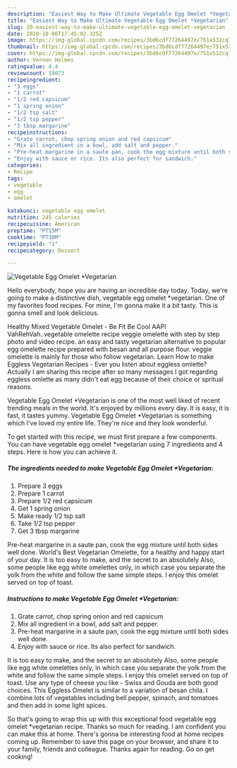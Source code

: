 ```yaml
---
description: "Easiest Way to Make Ultimate Vegetable Egg Omelet *Vegetarian"
title: "Easiest Way to Make Ultimate Vegetable Egg Omelet *Vegetarian"
slug: 20-easiest-way-to-make-ultimate-vegetable-egg-omelet-vegetarian
date: 2020-10-06T17:45:02.325Z
image: https://img-global.cpcdn.com/recipes/3bd6cdf77264497e/751x532cq70/vegetable-egg-omelet-vegetarian-recipe-main-photo.jpg
thumbnail: https://img-global.cpcdn.com/recipes/3bd6cdf77264497e/751x532cq70/vegetable-egg-omelet-vegetarian-recipe-main-photo.jpg
cover: https://img-global.cpcdn.com/recipes/3bd6cdf77264497e/751x532cq70/vegetable-egg-omelet-vegetarian-recipe-main-photo.jpg
author: Vernon Holmes
ratingvalue: 4.4
reviewcount: 19073
recipeingredient:
- "3 eggs"
- "1 carrot"
- "1/2 red capsicum"
- "1 spring onion"
- "1/2 tsp salt"
- "1/2 tsp pepper"
- "3 tbsp margarine"
recipeinstructions:
- "Grate carrot, chop spring onion and red capsicum"
- "Mix all ingredient in a bowl, add salt and pepper."
- "Pre-heat margarine in a saute pan, cook the egg mixture until both sides well done."
- "Enjoy with sauce or rice. Its also perfect for sandwich."
categories:
- Recipe
tags:
- vegetable
- egg
- omelet

katakunci: vegetable egg omelet 
nutrition: 245 calories
recipecuisine: American
preptime: "PT15M"
cooktime: "PT38M"
recipeyield: "1"
recipecategory: Dessert

---
```



![Vegetable Egg Omelet *Vegetarian](https://img-global.cpcdn.com/recipes/3bd6cdf77264497e/751x532cq70/vegetable-egg-omelet-vegetarian-recipe-main-photo.jpg)

Hello everybody, hope you are having an incredible day today. Today, we're going to make a distinctive dish, vegetable egg omelet *vegetarian. One of my favorites food recipes. For mine, I'm gonna make it a bit tasty. This is gonna smell and look delicious.

Healthy Mixed Vegetable Omelet - Be Fit Be Cool AAPI VahRehVah..vegetable omelette recipe veggie omelette with step by step photo and video recipe. an easy and tasty vegetarian alternative to popular egg omelette recipe prepared with besan and all purpose flour. veggie omelette is mainly for those who follow vegetarian. Learn How to make Eggless Vegetarian Recipes - Ever you listen about eggless omlette? Actually I am sharing this recipe after so many messages I got regarding eggless omlette as many didn&#39;t eat egg because of their choice or spritual reasons.

Vegetable Egg Omelet *Vegetarian is one of the most well liked of recent trending meals in the world. It's enjoyed by millions every day. It is easy, it is fast, it tastes yummy. Vegetable Egg Omelet *Vegetarian is something which I've loved my entire life. They're nice and they look wonderful.


To get started with this recipe, we must first prepare a few components. You can have vegetable egg omelet *vegetarian using 7 ingredients and 4 steps. Here is how you can achieve it.

<!--inarticleads1-->

##### The ingredients needed to make Vegetable Egg Omelet *Vegetarian:

1. Prepare 3 eggs
1. Prepare 1 carrot
1. Prepare 1/2 red capsicum
1. Get 1 spring onion
1. Make ready 1/2 tsp salt
1. Take 1/2 tsp pepper
1. Get 3 tbsp margarine


Pre-heat margarine in a saute pan, cook the egg mixture until both sides well done. World&#39;s Best Vegetarian Omelette, for a healthy and happy start of your day. It is too easy to make, and the secret to an absolutely Also, some people like egg white omelettes only, in which case you separate the yolk from the white and follow the same simple steps. I enjoy this omelet served on top of toast. 

<!--inarticleads2-->

##### Instructions to make Vegetable Egg Omelet *Vegetarian:

1. Grate carrot, chop spring onion and red capsicum
1. Mix all ingredient in a bowl, add salt and pepper.
1. Pre-heat margarine in a saute pan, cook the egg mixture until both sides well done.
1. Enjoy with sauce or rice. Its also perfect for sandwich.


It is too easy to make, and the secret to an absolutely Also, some people like egg white omelettes only, in which case you separate the yolk from the white and follow the same simple steps. I enjoy this omelet served on top of toast. Use any type of cheese you like - Swiss and Gouda are both good choices. This Eggless Omelet is similar to a variation of besan chila. I combine lots of vegetables including bell pepper, spinach, and tomatoes and then add in some light spices. 

So that's going to wrap this up with this exceptional food vegetable egg omelet *vegetarian recipe. Thanks so much for reading. I am confident you can make this at home. There's gonna be interesting food at home recipes coming up. Remember to save this page on your browser, and share it to your family, friends and colleague. Thanks again for reading. Go on get cooking!
